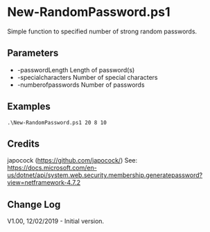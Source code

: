 # New-RandomPassword.ps1
Simple function to specified number of strong random passwords.

## Parameters

- -passwordLength
Length of password(s)
- -specialcharacters
Number of special characters 
- -numberofpasswords
Number of passwords


## Examples
```
.\New-RandomPassword.ps1 20 8 10
```

## Credits
japocock (https://github.com/japocock/)
See: https://docs.microsoft.com/en-us/dotnet/api/system.web.security.membership.generatepassword?view=netframework-4.7.2

## Change Log
V1.00, 12/02/2019 - Initial version.
